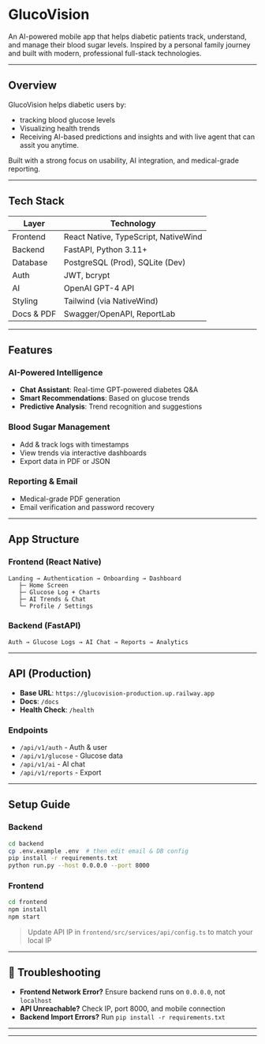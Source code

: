 # GlucoVision

An AI-powered mobile app that helps diabetic patients track, understand, and manage their blood sugar levels. Inspired by a personal family journey and built with modern, professional full-stack technologies.

---

## Overview

GlucoVision helps diabetic users by:

- tracking blood glucose levels
- Visualizing health trends
- Receiving AI-based predictions and insights and with live agent that can assit you anytime.

Built with a strong focus on usability, AI integration, and medical-grade reporting.

---

## Tech Stack

| Layer      | Technology                           |
| ---------- | ------------------------------------ |
| Frontend   | React Native, TypeScript, NativeWind |
| Backend    | FastAPI, Python 3.11+                |
| Database   | PostgreSQL (Prod), SQLite (Dev)      |
| Auth       | JWT, bcrypt                          |
| AI         | OpenAI GPT-4 API                     |
| Styling    | Tailwind (via NativeWind)            |
| Docs & PDF | Swagger/OpenAPI, ReportLab           |

---

## Features

### AI-Powered Intelligence

- **Chat Assistant**: Real-time GPT-powered diabetes Q\&A
- **Smart Recommendations**: Based on glucose trends
- **Predictive Analysis**: Trend recognition and suggestions

### Blood Sugar Management

- Add & track logs with timestamps
- View trends via interactive dashboards
- Export data in PDF or JSON

### Reporting & Email

- Medical-grade PDF generation
- Email verification and password recovery

---

##  App Structure

### Frontend (React Native)

```
Landing → Authentication → Onboarding → Dashboard
   ├─ Home Screen
   ├─ Glucose Log + Charts
   ├─ AI Trends & Chat
   └─ Profile / Settings
```

### Backend (FastAPI)

```
Auth → Glucose Logs → AI Chat → Reports → Analytics
```

---

##  API (Production)

- **Base URL**: `https://glucovision-production.up.railway.app`
- **Docs**: `/docs`
- **Health Check**: `/health`

### Endpoints

- `/api/v1/auth` - Auth & user
- `/api/v1/glucose` - Glucose data
- `/api/v1/ai` - AI chat
- `/api/v1/reports` - Export

---

##  Setup Guide

### Backend

```bash
cd backend
cp .env.example .env  # then edit email & DB config
pip install -r requirements.txt
python run.py --host 0.0.0.0 --port 8000
```

### Frontend

```bash
cd frontend
npm install
npm start
```

> Update API IP in `frontend/src/services/api/config.ts` to match your local IP

---

## 🔧 Troubleshooting

- **Frontend Network Error?** Ensure backend runs on `0.0.0.0`, not `localhost`
- **API Unreachable?** Check IP, port 8000, and mobile connection
- **Backend Import Errors?** Run `pip install -r requirements.txt`

---


---
